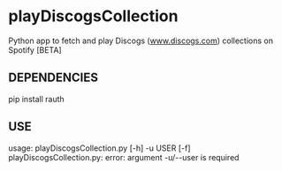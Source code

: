 playDiscogsCollection
=====================

Python app to fetch and play Discogs (www.discogs.com) collections on Spotify [BETA]

DEPENDENCIES
------------
pip install rauth

USE
---
usage: playDiscogsCollection.py [-h] -u USER [-f]
playDiscogsCollection.py: error: argument -u/--user is required

